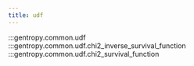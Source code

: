 ```yaml
---
title: udf
---
```


:::gentropy.common.udf
:::gentropy.common.udf.chi2_inverse_survival_function
:::gentropy.common.udf.chi2_survival_function
